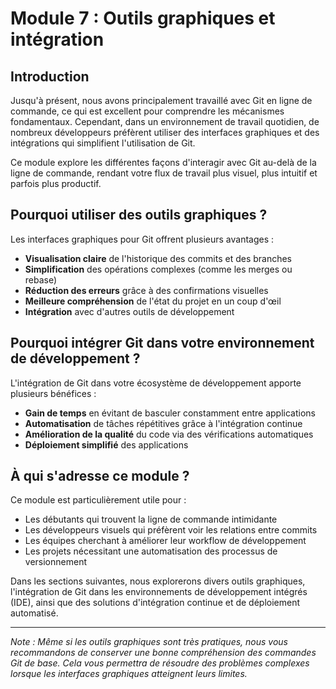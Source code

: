 # Module 7 : Outils graphiques et intégration

## Introduction

Jusqu'à présent, nous avons principalement travaillé avec Git en ligne de commande, ce qui est excellent pour comprendre les mécanismes fondamentaux. Cependant, dans un environnement de travail quotidien, de nombreux développeurs préfèrent utiliser des interfaces graphiques et des intégrations qui simplifient l'utilisation de Git.

Ce module explore les différentes façons d'interagir avec Git au-delà de la ligne de commande, rendant votre flux de travail plus visuel, plus intuitif et parfois plus productif.

## Pourquoi utiliser des outils graphiques ?

Les interfaces graphiques pour Git offrent plusieurs avantages :

- **Visualisation claire** de l'historique des commits et des branches
- **Simplification** des opérations complexes (comme les merges ou rebase)
- **Réduction des erreurs** grâce à des confirmations visuelles
- **Meilleure compréhension** de l'état du projet en un coup d'œil
- **Intégration** avec d'autres outils de développement

## Pourquoi intégrer Git dans votre environnement de développement ?

L'intégration de Git dans votre écosystème de développement apporte plusieurs bénéfices :

- **Gain de temps** en évitant de basculer constamment entre applications
- **Automatisation** de tâches répétitives grâce à l'intégration continue
- **Amélioration de la qualité** du code via des vérifications automatiques
- **Déploiement simplifié** des applications

## À qui s'adresse ce module ?

Ce module est particulièrement utile pour :

- Les débutants qui trouvent la ligne de commande intimidante
- Les développeurs visuels qui préfèrent voir les relations entre commits
- Les équipes cherchant à améliorer leur workflow de développement
- Les projets nécessitant une automatisation des processus de versionnement

Dans les sections suivantes, nous explorerons divers outils graphiques, l'intégration de Git dans les environnements de développement intégrés (IDE), ainsi que des solutions d'intégration continue et de déploiement automatisé.

---

*Note : Même si les outils graphiques sont très pratiques, nous vous recommandons de conserver une bonne compréhension des commandes Git de base. Cela vous permettra de résoudre des problèmes complexes lorsque les interfaces graphiques atteignent leurs limites.*
